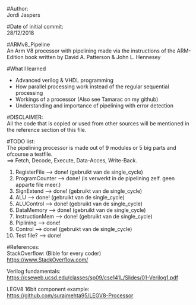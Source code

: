 #Author:  
Jordi Jaspers  
  
#Date of initial commit:  
28/12/2018  
  
#ARMv8_Pipeline  
An Arm V8 processor with pipelining made via the instructions of the ARM-Edition book written by David A. Patterson &amp; John L. Hennesey 
  
#What I learned  
* Advanced verilog & VHDL programming
* How parallel processing work instead of the regular sequential processing
* Workings of a processor (Also see Tamarac on my github)
* Understanding and importance of pipelining with error detection
  
#DISCLAIMER:  
All the code that is copied or used from other sources will be mentioned in the reference section of this file.    

#TODO list:  
The pipelining processor is made out of 9 modules or 5 big parts and ofcourse a testfile.  
==> Fetch, Decode, Execute, Data-Acces, Write-Back.  
  
1.  RegisterFile    	-->     done!  (gebruikt van de single_cycle)      
2.  ProgramCounter      -->     done! (is verwerkt in de pipelining zelf. geen apparte file meer.)  
3.  SignExtend          -->     done! (gebruikt van de single_cycle)   
4.  ALU                 -->     done! (gebruikt van de single_cycle)    
5.  ALUControl          -->     done! (gebruikt van de single_cycle)    
6.  DataMemory          -->     done! (gebruikt van de single_cycle)    
7.  InstructionMem      -->     done! (gebruikt van de single_cycle)    
8.  Piplining           -->     done!  
9.  Control             -->     done! (gebruikt van de single_cycle)      
10. Test file?          -->     done!  

#References:  
StackOverflow:  (Bible for every coder)  
https://www.StackOverflow.com/  
  
Verilog fundamentals:  
https://cseweb.ucsd.edu/classes/sp09/cse141L/Slides/01-Verilog1.pdf  
  
LEGV8 16bit component example:  
https://github.com/surajmehta95/LEGV8-Processor  
  
